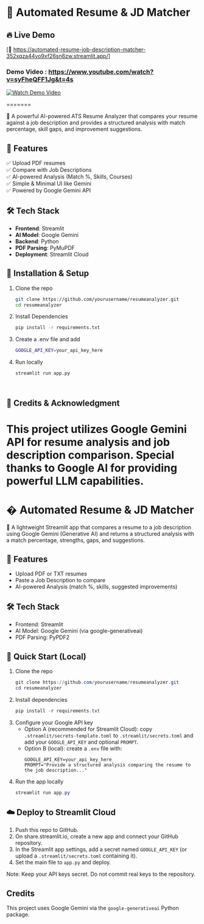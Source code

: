 # 📄 Automated Resume & JD Matcher

## 🔥 Live Demo  
[🔗 https://automated-resume-job-description-matcher-352xqza44vo9xf26sn6zw.streamlit.app/]

### Demo Video : https://www.youtube.com/watch?v=syFheQFF1Jg&t=4s
[![Watch Demo Video](http://img.youtube.com/vi/syFheQFF1Jg/0.jpg)](https://www.youtube.com/watch?v=syFheQFF1Jg&t=4s)

  
=======

🚀 A powerful AI-powered ATS Resume Analyzer that compares your resume against a job description and provides a structured analysis with match percentage, skill gaps, and improvement suggestions.

## 🌟 Features
✅ Upload PDF resumes  
✅ Compare with Job Descriptions  
✅ AI-powered Analysis (Match %, Skills, Courses)  
✅ Simple & Minimal UI like Gemini  
✅ Powered by Google Gemini API  




## 🛠 Tech Stack  
- **Frontend**: Streamlit  
- **AI Model**: Google Gemini  
- **Backend**: Python  
- **PDF Parsing**: PyMuPDF  
- **Deployment**: Streamlit Cloud  

## 🚀 Installation & Setup  
1. Clone the repo  
   ```bash
   git clone https://github.com/yourusername/resumeanalyzer.git
   cd resumeanalyzer
2. Install Dependencies
   ```bash
   pip install -r requirements.txt
3. Create a .env file and add
   ```bash
   GOOGLE_API_KEY=your_api_key_here
4. Run locally
   ```bash
   streamlit run app.py




## 🔗 Credits & Acknowledgment
This project utilizes Google Gemini API for resume analysis and job description comparison.
Special thanks to Google AI for providing powerful LLM capabilities.
=======
# � Automated Resume & JD Matcher

🚀 A lightweight Streamlit app that compares a resume to a job description using Google Gemini (Generative AI) and returns a structured analysis with a match percentage, strengths, gaps, and suggestions.

## 🌟 Features
- Upload PDF or TXT resumes
- Paste a Job Description to compare
- AI-powered Analysis (match %, skills, suggested improvements)

## 🛠 Tech Stack
- Frontend: Streamlit
- AI Model: Google Gemini (via google-generativeai)
- PDF Parsing: PyPDF2

## 🚀 Quick Start (Local)
1. Clone the repo
   ```powershell
   git clone https://github.com/yourusername/resumeanalyzer.git
   cd resumeanalyzer
   ```
2. Install dependencies
   ```powershell
   pip install -r requirements.txt
   ```
3. Configure your Google API key
   - Option A (recommended for Streamlit Cloud): copy `.streamlit/secrets-template.toml` to `.streamlit/secrets.toml` and add your `GOOGLE_API_KEY` and optional `PROMPT`.
   - Option B (local): create a `.env` file with:
     ```text
     GOOGLE_API_KEY=your_api_key_here
     PROMPT="Provide a structured analysis comparing the resume to the job description..."
     ```
4. Run the app locally
   ```powershell
   streamlit run app.py
   ```

## ☁️ Deploy to Streamlit Cloud
1. Push this repo to GitHub.
2. On share.streamlit.io, create a new app and connect your GitHub repository.
3. In the Streamlit app settings, add a secret named `GOOGLE_API_KEY` (or upload a `.streamlit/secrets.toml` containing it).
4. Set the main file to `app.py` and deploy.

Note: Keep your API keys secret. Do not commit real keys to the repository.

## Credits
This project uses Google Gemini via the `google-generativeai` Python package.




